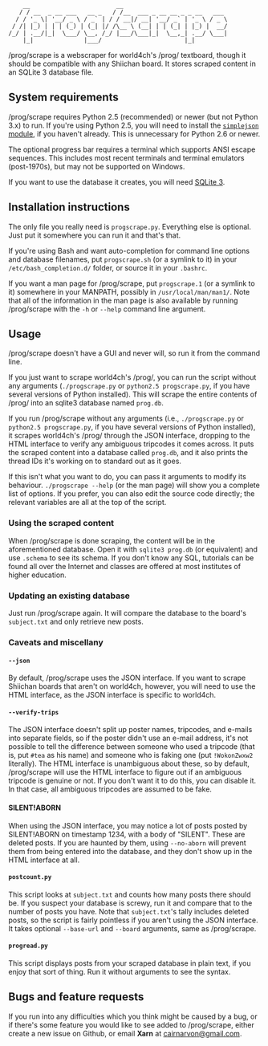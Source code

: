         __                        __                             
       / / __  _ __ ___   __ _   / /__  ___ _ __ __ _ _ __   ___ 
      / / '_ \| '__/ _ \ / _` | / / __|/ __| '__/ _` | '_ \ / _ \
     / /| |_) | | | (_) | (_| |/ /\__ \ (__| | | (_| | |_) |  __/
    /_/ | .__/|_|  \___/ \__, /_/ |___/\___|_|  \__,_| .__/ \___|
        |_|              |___/                       |_|         

/prog/scrape is a webscraper for world4ch's /prog/ textboard, though it should be compatible with any Shiichan board. It stores scraped content in an SQLite 3 database file.


## System requirements

/prog/scrape requires Python 2.5 (recommended) or newer (but not Python 3.x) to run. If you're using Python 2.5, you will need to install the [`simplejson` module](http://pypi.python.org/pypi/simplejson/), if you haven't already. This is unnecessary for Python 2.6 or newer.

The optional progress bar requires a terminal which supports ANSI escape sequences. This includes most recent terminals and terminal emulators (post-1970s), but may not be supported on Windows.

If you want to use the database it creates, you will need [SQLite 3](http://sqlite.org/).


## Installation instructions

The only file you really need is `progscrape.py`. Everything else is optional. Just put it somewhere you can run it and that's that.

If you're using Bash and want auto-completion for command line options and database filenames, put `progscrape.sh` (or a symlink to it) in your `/etc/bash_completion.d/` folder, or source it in your `.bashrc`.

If you want a man page for /prog/scrape, put `progscrape.1` (or a symlink to it) somewhere in your MANPATH, possibly in `/usr/local/man/man1/`. Note that all of the information in the man page is also available by running /prog/scrape with the `-h` or `--help` command line argument.


## Usage

/prog/scrape doesn't have a GUI and never will, so run it from the command line.

If you just want to scrape world4ch's /prog/, you can run the script without any arguments (`./progscrape.py` or `python2.5 progscrape.py`, if you have several versions of Python installed). This will scrape the entire contents of /prog/ into an sqlite3 database named `prog.db`.

If you run /prog/scrape without any arguments (i.e., `./progscrape.py` or `python2.5 progscrape.py`, if you have several versions of Python installed), it scrapes world4ch's /prog/ through the JSON interface, dropping to the HTML interface to verify any ambiguous tripcodes it comes across. It puts the scraped content into a database called `prog.db`, and it also prints the thread IDs it's working on to standard out as it goes.

If this isn't what you want to do, you can pass it arguments to modify its behaviour. `./progscrape --help` (or the man page) will show you a complete list of options. If you prefer, you can also edit the source code directly; the relevant variables are all at the top of the script.

### Using the scraped content

When /prog/scrape is done scraping, the content will be in the aforementioned database. Open it with `sqlite3 prog.db` (or equivalent) and use `.schema` to see its schema. If you don't know any SQL, tutorials can be found all over the Internet and classes are offered at most institutes of higher education.

### Updating an existing database

Just run /prog/scrape again. It will compare the database to the board's `subject.txt` and only retrieve new posts.

### Caveats and miscellany

#### `--json`

By default, /prog/scrape uses the JSON interface. If you want to scrape Shiichan boards that aren't on world4ch, however, you will need to use the HTML interface, as the JSON interface is specific to world4ch.

#### `--verify-trips`

The JSON interface doesn't split up poster names, tripcodes, and e-mails into separate fields, so if the poster didn't use an e-mail address, it's not possible to tell the difference between someone who used a tripcode (that is, put `#tea` as his name) and someone who is faking one (put `!WokonZwxw2` literally). The HTML interface is unambiguous about these, so by default, /prog/scrape will use the HTML interface to figure out if an ambiguous tripcode is genuine or not. If you don't want it to do this, you can disable it. In that case, all ambiguous tripcodes are assumed to be fake.

#### SILENT!ABORN

When using the JSON interface, you may notice a lot of posts posted by SILENT!ABORN on timestamp 1234, with a body of "SILENT". These are deleted posts. If you are haunted by them, using `--no-aborn` will prevent them from being entered into the database, and they don't show up in the HTML interface at all.

#### `postcount.py`

This script looks at `subject.txt` and counts how many posts there should be. If you suspect your database is screwy, run it and compare that to the number of posts you have. Note that `subject.txt`'s tally includes deleted posts, so the script is fairly pointless if you aren't using the JSON interface. It takes optional `--base-url` and `--board` arguments, same as /prog/scrape.

#### `progread.py`

This script displays posts from your scraped database in plain text, if you enjoy that sort of thing. Run it without arguments to see the syntax.


## Bugs and feature requests

If you run into any difficulties which you think might be caused by a bug, or if there's some feature you would like to see added to /prog/scrape, either create a new issue on Github, or email **Xarn** at <cairnarvon@gmail.com>.
